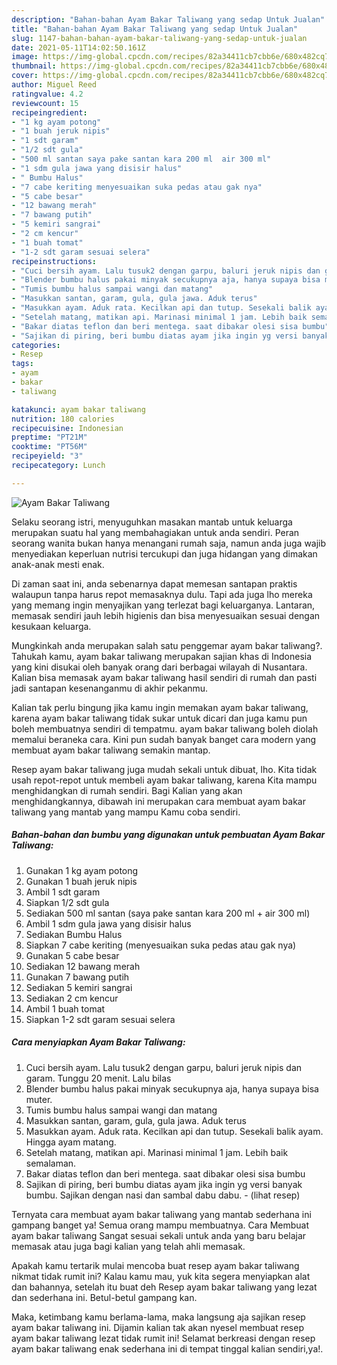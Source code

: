 ```yaml
---
description: "Bahan-bahan Ayam Bakar Taliwang yang sedap Untuk Jualan"
title: "Bahan-bahan Ayam Bakar Taliwang yang sedap Untuk Jualan"
slug: 1147-bahan-bahan-ayam-bakar-taliwang-yang-sedap-untuk-jualan
date: 2021-05-11T14:02:50.161Z
image: https://img-global.cpcdn.com/recipes/82a34411cb7cbb6e/680x482cq70/ayam-bakar-taliwang-foto-resep-utama.jpg
thumbnail: https://img-global.cpcdn.com/recipes/82a34411cb7cbb6e/680x482cq70/ayam-bakar-taliwang-foto-resep-utama.jpg
cover: https://img-global.cpcdn.com/recipes/82a34411cb7cbb6e/680x482cq70/ayam-bakar-taliwang-foto-resep-utama.jpg
author: Miguel Reed
ratingvalue: 4.2
reviewcount: 15
recipeingredient:
- "1 kg ayam potong"
- "1 buah jeruk nipis"
- "1 sdt garam"
- "1/2 sdt gula"
- "500 ml santan saya pake santan kara 200 ml  air 300 ml"
- "1 sdm gula jawa yang disisir halus"
- " Bumbu Halus"
- "7 cabe keriting menyesuaikan suka pedas atau gak nya"
- "5 cabe besar"
- "12 bawang merah"
- "7 bawang putih"
- "5 kemiri sangrai"
- "2 cm kencur"
- "1 buah tomat"
- "1-2 sdt garam sesuai selera"
recipeinstructions:
- "Cuci bersih ayam. Lalu tusuk2 dengan garpu, baluri jeruk nipis dan garam. Tunggu 20 menit. Lalu bilas"
- "Blender bumbu halus pakai minyak secukupnya aja, hanya supaya bisa muter."
- "Tumis bumbu halus sampai wangi dan matang"
- "Masukkan santan, garam, gula, gula jawa. Aduk terus"
- "Masukkan ayam. Aduk rata. Kecilkan api dan tutup. Sesekali balik ayam. Hingga ayam matang."
- "Setelah matang, matikan api. Marinasi minimal 1 jam. Lebih baik semalaman."
- "Bakar diatas teflon dan beri mentega. saat dibakar olesi sisa bumbu"
- "Sajikan di piring, beri bumbu diatas ayam jika ingin yg versi banyak bumbu. Sajikan dengan nasi dan sambal dabu dabu.           (lihat resep)"
categories:
- Resep
tags:
- ayam
- bakar
- taliwang

katakunci: ayam bakar taliwang 
nutrition: 180 calories
recipecuisine: Indonesian
preptime: "PT21M"
cooktime: "PT56M"
recipeyield: "3"
recipecategory: Lunch

---
```



![Ayam Bakar Taliwang](https://img-global.cpcdn.com/recipes/82a34411cb7cbb6e/680x482cq70/ayam-bakar-taliwang-foto-resep-utama.jpg)

Selaku seorang istri, menyuguhkan masakan mantab untuk keluarga merupakan suatu hal yang membahagiakan untuk anda sendiri. Peran seorang  wanita bukan hanya menangani rumah saja, namun anda juga wajib menyediakan keperluan nutrisi tercukupi dan juga hidangan yang dimakan anak-anak mesti enak.

Di zaman  saat ini, anda sebenarnya dapat memesan santapan praktis walaupun tanpa harus repot memasaknya dulu. Tapi ada juga lho mereka yang memang ingin menyajikan yang terlezat bagi keluarganya. Lantaran, memasak sendiri jauh lebih higienis dan bisa menyesuaikan sesuai dengan kesukaan keluarga. 



Mungkinkah anda merupakan salah satu penggemar ayam bakar taliwang?. Tahukah kamu, ayam bakar taliwang merupakan sajian khas di Indonesia yang kini disukai oleh banyak orang dari berbagai wilayah di Nusantara. Kalian bisa memasak ayam bakar taliwang hasil sendiri di rumah dan pasti jadi santapan kesenanganmu di akhir pekanmu.

Kalian tak perlu bingung jika kamu ingin memakan ayam bakar taliwang, karena ayam bakar taliwang tidak sukar untuk dicari dan juga kamu pun boleh membuatnya sendiri di tempatmu. ayam bakar taliwang boleh diolah memalui beraneka cara. Kini pun sudah banyak banget cara modern yang membuat ayam bakar taliwang semakin mantap.

Resep ayam bakar taliwang juga mudah sekali untuk dibuat, lho. Kita tidak usah repot-repot untuk membeli ayam bakar taliwang, karena Kita mampu menghidangkan di rumah sendiri. Bagi Kalian yang akan menghidangkannya, dibawah ini merupakan cara membuat ayam bakar taliwang yang mantab yang mampu Kamu coba sendiri.

<!--inarticleads1-->

##### Bahan-bahan dan bumbu yang digunakan untuk pembuatan Ayam Bakar Taliwang:

1. Gunakan 1 kg ayam potong
1. Gunakan 1 buah jeruk nipis
1. Ambil 1 sdt garam
1. Siapkan 1/2 sdt gula
1. Sediakan 500 ml santan (saya pake santan kara 200 ml + air 300 ml)
1. Ambil 1 sdm gula jawa yang disisir halus
1. Sediakan  Bumbu Halus
1. Siapkan 7 cabe keriting (menyesuaikan suka pedas atau gak nya)
1. Gunakan 5 cabe besar
1. Sediakan 12 bawang merah
1. Gunakan 7 bawang putih
1. Sediakan 5 kemiri sangrai
1. Sediakan 2 cm kencur
1. Ambil 1 buah tomat
1. Siapkan 1-2 sdt garam sesuai selera




<!--inarticleads2-->

##### Cara menyiapkan Ayam Bakar Taliwang:

1. Cuci bersih ayam. Lalu tusuk2 dengan garpu, baluri jeruk nipis dan garam. Tunggu 20 menit. Lalu bilas
1. Blender bumbu halus pakai minyak secukupnya aja, hanya supaya bisa muter.
1. Tumis bumbu halus sampai wangi dan matang
1. Masukkan santan, garam, gula, gula jawa. Aduk terus
1. Masukkan ayam. Aduk rata. Kecilkan api dan tutup. Sesekali balik ayam. Hingga ayam matang.
1. Setelah matang, matikan api. Marinasi minimal 1 jam. Lebih baik semalaman.
1. Bakar diatas teflon dan beri mentega. saat dibakar olesi sisa bumbu
1. Sajikan di piring, beri bumbu diatas ayam jika ingin yg versi banyak bumbu. Sajikan dengan nasi dan sambal dabu dabu. -           (lihat resep)




Ternyata cara membuat ayam bakar taliwang yang mantab sederhana ini gampang banget ya! Semua orang mampu membuatnya. Cara Membuat ayam bakar taliwang Sangat sesuai sekali untuk anda yang baru belajar memasak atau juga bagi kalian yang telah ahli memasak.

Apakah kamu tertarik mulai mencoba buat resep ayam bakar taliwang nikmat tidak rumit ini? Kalau kamu mau, yuk kita segera menyiapkan alat dan bahannya, setelah itu buat deh Resep ayam bakar taliwang yang lezat dan sederhana ini. Betul-betul gampang kan. 

Maka, ketimbang kamu berlama-lama, maka langsung aja sajikan resep ayam bakar taliwang ini. Dijamin kalian tak akan nyesel membuat resep ayam bakar taliwang lezat tidak rumit ini! Selamat berkreasi dengan resep ayam bakar taliwang enak sederhana ini di tempat tinggal kalian sendiri,ya!.

